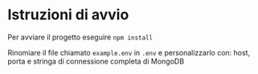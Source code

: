 # Istruzioni di avvio

Per avviare il progetto eseguire
`npm install`

Rinomiare il file chiamato `example.env` in `.env` e personalizzarlo con: host, porta e stringa di connessione completa di MongoDB